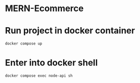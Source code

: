 # MERN-Ecommerce

# Run project in docker container

```
docker compose up
```

# Enter into docker shell

```
docker compose exec node-api sh
```
